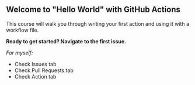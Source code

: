 ## Welcome to "Hello World" with GitHub Actions

This course will walk you through writing your first action and using it with a workflow file. 

**Ready to get started? Navigate to the first issue.**

*For myself:*
- Check Issues tab
- Check Pull Requests tab
- Check Action tab
